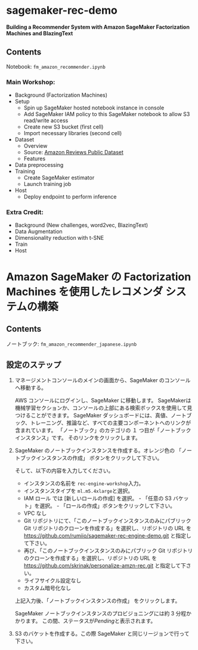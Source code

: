 

# sagemaker-rec-demo

**Building a Recommender System with Amazon SageMaker Factorization Machines and BlazingText**


## Contents

Notebook: `fm_amazon_recommender.ipynb`

### Main Workshop:
- Background (Factorization Machines)
- Setup
	- Spin up SageMaker hosted notebook instance in console
	- Add SageMaker IAM policy to this SageMaker notebook to allow S3 read/write access
	- Create new S3 bucket (first cell)
	- Import necessary libraries (second cell)
- Dataset
	- Overview
	- Source: [Amazon Reviews Public Dataset](https://s3.amazonaws.com/amazon-reviews-pds/readme.html)
	- Features
- Data preprocessing
- Training
	- Create SageMaker estimator
	- Launch training job
- Host
	- Deploy endpoint to perform inference


### Extra Credit: 
- Background (New challenges, word2vec, BlazingText)
- Data Augmentation
- Dimensionality reduction with t-SNE
- Train
- Host


# Amazon SageMaker の Factorization Machines を使用したレコメンダ システムの構築

## Contents

ノートブック: `fm_amazon_recommender_japanese.ipynb`

## 設定のステップ
1.  マネージメントコンソールのメインの画面から、SageMaker のコンソールへ移動する。

    AWS コンソールにログインし、SageMaker に移動します。 SageMakerは機械学習セクションか、コンソールの上部にある検索ボックスを使用して見つけることができます。 SageMaker ダッシュボードには、真値、ノートブック、トレーニング、推論など、すべての主要コンポーネントへのリンクが含まれています。 「ノートブック」のカテゴリの １ つ目が「ノートブックインスタンス」です。 そのリンクをクリックします。

1. SageMaker のノートブックインスタンスを作成する。オレンジ色の 「ノートブックインスタンスの作成」 ボタンをクリックして下さい。

    そして、以下の内容を入力してください。

    - インスタンスの名前を ```rec-engine-workshop```入力。
    - インスタンスタイプを ```ml.m5.4xlarge```と選択。
    - IAM ロール では [新しいロールの作成] を選択。
            - 「任意の S3 バケット」を選択。
            - 「ロールの作成」ボタンをクリックして下さい。
    - VPC なし
	- Git リポジトリにて、「このノートブックインスタンスのみにパブリック Git リポジトリのクローンを作成する」を選択し、リポジトリの URL を https://github.com/rumiio/sagemaker-rec-engine-demo.git と指定して下さい。
    - 再び、「このノートブックインスタンスのみにパブリック Git リポジトリのクローンを作成する」を選択し、リポジトリの URL を https://github.com/skrinak/personalize-amzn-rec.git と指定して下さい。
    - ライフサイクル設定なし
    - カスタム暗号化なし

    上記入力後、「ノートブックインスタンスの作成」 をクリックします。

    SageMaker ノートブックインスタンスのプロビジョニングには約 3 分程かかります。 この間、ステータスが*Pending*と表示されます。

1. S3 のバケットを作成する。この際 SageMaker と同じリージョンで行って下さい。
    


